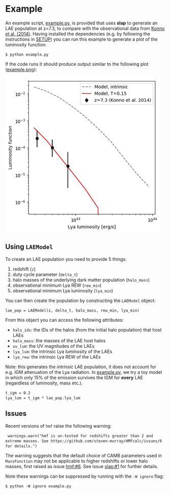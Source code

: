 # Example

An example script, [example.py](./example.py), is provided that uses **slap** to generate an LAE population at z=7.3, to compare with the observational data from [Konno et al. (2014)](https://doi.org/10.1088/0004-637X/797/1/16). Having installed the dependencies (e.g. by following the instructions in [SETUP](SETUP.md)) you can run this example to generate a plot of the luminosity function:

```
$ python example.py
```
If the code runs it should produce output similar to the following plot ([example.png](./example.png)):

![example.png](./example.png)

## Using `LAEModel`
To create an LAE population you need to provide 5 things:

1. redshift (`z`)
2. duty cycle parameter (`delta_t`)
3. halo masses of the underlying dark matter population (`halo_mass`)
4. observational minimum Lya REW (`rew_min`)
5. observational minimum Lya luminosity (`lya_min`)

You can then create the population by constructing the `LAEModel` object:

```
lae_pop = LAEModel(z, delta_t, halo_mass, rew_min, lya_min)
```
From this object you can access the following attributes:
- `halo_ids`: the IDs of the halos (from the initial halo population) that host LAEs
- `halo_mass`: the masses of the LAE host halos
- `uv_lum`: the UV magnitudes of the LAEs
- `lya_lum`: the intrinsic Lya luminosity of the LAEs
- `lya_rew`: the intrinsic Lya REW of the LAEs

Note: this generates the _intrinsic_ LAE population, it does not account for e.g. IGM attenuation of the Lya radiation.
In [example.py](example.py), we try a toy model in which only 15% of the emission survives the IGM for **every** LAE (regardless of luminosity, mass etc.).

```
t_igm = 0.2
lya_lum = t_igm * lae_pop.lya_lum
```

## Issues
Recent versions of `hmf` raise the following warning:
```
 warnings.warn("hmf is un-tested for redshifts greater than 2 and extreme masses. See https://github.com/steven-murray/HMFcalc/issues/6 for details.")
```
The warning suggests that the default choice of CAMB parameters used in `MassFunction` may not be applicable to higher redshifts or lower halo masses, first raised as issue [hmf:#6](https://github.com/steven-murray/HMFcalc/issues/6). See issue [slap:#1](https://github.com/lewis-weinberger/slap/issues/1) for further details.

Note these warnings can be suppressed by running with the `-W ignore` flag:
```
$ python -W ignore example.py
```